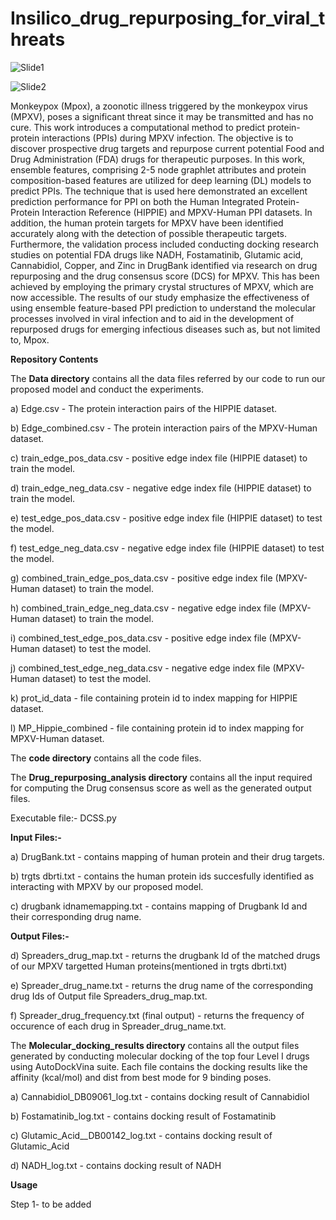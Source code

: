 # Insilico_drug_repurposing_for_viral_threats
![Slide1](https://github.com/CMATERJU-BIOINFO/Insilico_drug_repurposing_for_viral_threats/assets/132830310/53c553bc-44a2-4e8b-9bd9-bc8eb08eea58)

![Slide2](https://github.com/CMATERJU-BIOINFO/Insilico_drug_repurposing_for_viral_threats/assets/132830310/cbce3f1b-5eeb-4821-b25e-29e09fc4d90c)

Monkeypox (Mpox), a zoonotic illness triggered by the monkeypox virus (MPXV), poses a significant threat since it may be transmitted and has no cure. This work introduces a computational method to predict protein-protein interactions (PPIs) during MPXV infection. The objective is to discover prospective drug targets and repurpose current potential Food and Drug Administration (FDA) drugs for therapeutic purposes. In this work, ensemble features, comprising 2-5 node graphlet attributes and protein composition-based features are utilized for deep learning (DL) models to predict PPIs. The technique that is used here demonstrated an excellent prediction performance for PPI on both the Human Integrated Protein-Protein Interaction Reference (HIPPIE) and MPXV-Human PPI datasets. In addition, the human protein targets for MPXV have been identified accurately along with the detection of possible therapeutic targets. Furthermore, the validation process included conducting docking research studies on potential FDA drugs like NADH, Fostamatinib, Glutamic acid, Cannabidiol, Copper, and Zinc in DrugBank identified via research on drug repurposing and the drug consensus score (DCS) for MPXV. This has been achieved by employing the primary crystal structures of MPXV, which are now accessible. The results of our study emphasize the effectiveness of using ensemble feature-based PPI prediction to understand the molecular processes involved in viral infection and to aid in the development of repurposed drugs for emerging infectious diseases such as, but not limited to, Mpox.

**Repository Contents**

The **Data directory** contains all the data files referred by our code to run our proposed model and conduct the experiments.

a) Edge.csv - The protein interaction pairs of the HIPPIE dataset.

b) Edge_combined.csv - The protein interaction pairs of the MPXV-Human dataset.

c) train_edge_pos_data.csv - positive edge index file (HIPPIE dataset) to train the model. 

d) train_edge_neg_data.csv - negative edge index file (HIPPIE dataset) to train the model.

e) test_edge_pos_data.csv - positive edge index file (HIPPIE dataset) to test the model.

f) test_edge_neg_data.csv - negative edge index file (HIPPIE dataset) to test the model.

g) combined_train_edge_pos_data.csv - positive edge index file (MPXV-Human dataset) to train the model. 

h) combined_train_edge_neg_data.csv - negative edge index file (MPXV-Human dataset) to train the model.

i) combined_test_edge_pos_data.csv - positive edge index file (MPXV-Human dataset) to test the model.

j) combined_test_edge_neg_data.csv - negative edge index file (MPXV-Human dataset) to test the model.

k) prot_id_data - file containing protein id to index mapping for HIPPIE dataset.

l) MP_Hippie_combined - file containing protein id to index mapping for MPXV-Human dataset.

The **code directory** contains all the code files.

The **Drug_repurposing_analysis directory** contains all the input required for computing the Drug consensus score as well as the generated output files.

Executable file:- DCSS.py

**Input Files:-**

a) DrugBank.txt - contains mapping of human protein and their drug targets.

b) trgts dbrti.txt - contains the human protein ids succesfully identified as interacting with MPXV by our proposed model. 

c) drugbank idnamemapping.txt - contains mapping of Drugbank Id and their corresponding drug name.

**Output Files:-**

d) Spreaders_drug_map.txt - returns the drugbank Id of the matched drugs of our MPXV targetted Human proteins(mentioned in trgts dbrti.txt)

e) Spreader_drug_name.txt - returns the drug name of the corresponding drug Ids of Output file Spreaders_drug_map.txt.

f) Spreader_drug_frequency.txt (final output) - returns the frequency of occurence of each drug in Spreader_drug_name.txt. 

The **Molecular_docking_results directory** contains all the output files generated by conducting molecular docking of the top four Level I drugs using AutoDockVina suite. Each file contains the docking results like the affinity (kcal/mol) and dist from best mode for 9 binding poses. 

a) Cannabidiol_DB09061_log.txt - contains docking result of Cannabidiol

b) Fostamatinib_log.txt - contains docking result of Fostamatinib

c) Glutamic_Acid__DB00142_log.txt - contains docking result of Glutamic_Acid

d) NADH_log.txt - contains docking result of NADH

**Usage**

Step 1- to be added





